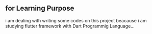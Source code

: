 ## for Learning Purpose

i am dealing with writing some codes on this project beacause i am studying flutter framework with Dart Programmig Language...
